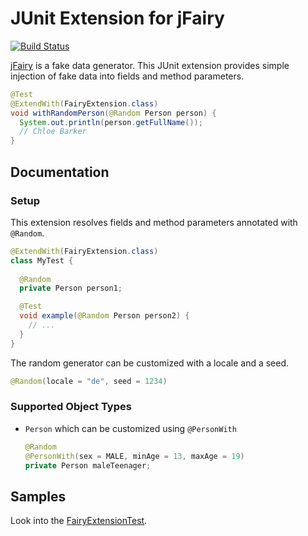 # JUnit Extension for jFairy

[![Build Status](https://travis-ci.org/rweisleder/jfairy-junit-extension.svg?branch=master)](https://travis-ci.org/rweisleder/jfairy-junit-extension)

[jFairy](http://codearte.github.io/jfairy/) is a fake data generator.
This JUnit extension provides simple injection of fake data into fields and method parameters.

```java
@Test
@ExtendWith(FairyExtension.class)
void withRandomPerson(@Random Person person) {
  System.out.println(person.getFullName());
  // Chloe Barker
}
```

## Documentation

### Setup
This extension resolves fields and method parameters annotated with `@Random`.
```java
@ExtendWith(FairyExtension.class)
class MyTest {
  
  @Random
  private Person person1;

  @Test
  void example(@Random Person person2) {
    // ...
  }
}
```

The random generator can be customized with a locale and a seed.
```java
@Random(locale = "de", seed = 1234)
```

### Supported Object Types
*   `Person` which can be customized using `@PersonWith`

    ```java
    @Random
    @PersonWith(sex = MALE, minAge = 13, maxAge = 19)
    private Person maleTeenager;
    ```


## Samples
Look into the [FairyExtensionTest](src/test/java/io/github/rweisleder/jfairy/FairyExtensionTest.java).

